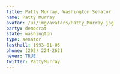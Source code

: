 ```yaml
---
title: Patty Murray, Washington Senator
name: Patty Murray
avatar: /ui/img/avatars/Patty_Murray.jpg
party: democrat
state: washington
type: senator
lasthall: 1993-01-05
phone: (202) 224-2621
never: TRUE
twitter: PattyMurray
---
```

